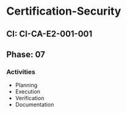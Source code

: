 # Certification-Security

## CI: CI-CA-E2-001-001
## Phase: 07

### Activities
- Planning
- Execution
- Verification
- Documentation
